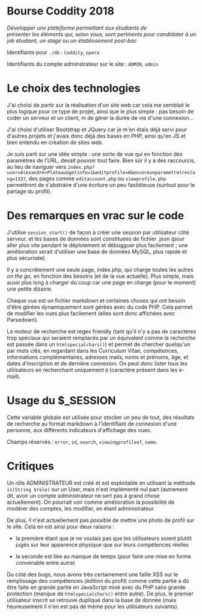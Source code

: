 # Bourse Coddity 2018

*Développer une plateforme permettant aux étudiants de présenter les éléments qui, selon vous, sont pertinents pour candidater à un job étudiant, un stage ou un établissement post-bac*

Identifiants pour `./db` : `Coddity`, `opera`

Identifiants du compte adminstrateur sur le site : `ADMIN`, `admin`

# Le choix des technologies

J'ai choisi de partir sur la réalisation d'un site web car cela me semblait le plus logique pour ce type de projet, ainsi que le plus simple : pas besoin de coder un serveur et un client, ni de gérer la durée de vie d'une connexion...

J'ai choisi d'utiliser Bootstrap et JQuery car je m'en étais déjà servi pour d'autres projets et j'avais donc déjà des bases en PHP, ainsi qu'en JS et bien entendu en création de sites web.

Je suis parti sur une idée simple : une sorte de vue qui en fonction des paramètres de l'URL, devait pouvoir tout faire. Bien sûr il y a des raccourcis, au lieu de naviguer vers `index.php?user=Alexandre+Plateau&getinfo=1&editprofile=0&encoreunparametretreslong=1337`, des pages comme `editaccount.php` ou `viewprofile.php` permettront de s'abstraire d'une écriture un peu fastidieuse (surtout pour le partage du profil).

# Des remarques en vrac sur le code

J'utilise `session_start()` de façon à créer une session par utilisateur côté serveur, et les bases de données sont constituées de fichier .json (pour aller plus vite pendant le déploiement et débugguer plus facilement ; une amélioration serait d'utiliser une base de données MySQL, plus rapide et plus sécurisée).

Il y a concrètement une seule page, index.php, qui charge toutes les autres *on the go*, en fonction des besoins (et de la vue actuelle). Plus simple, mais aussi plus long à charger du coup car une page en charge (pour le moment) une petite dizaine.

Chaque vue est un fichier markdown et certaines choses qui ont besoin d'être gérées dynamiquement sont gérées avec du code PHP. Cela permet de modifier les vues plus facilement (elles sont donc affichées avec Parsedown).

Le moteur de recherche est regex friendly (tant qu'il n'y a pas de caractères trop spéciaux qui seraient remplacés par un équivalent comme la recherche est passée dans un `htmlspecialchars()`) et permet de chercher quelqu'un par mots clés, en regardant dans 
les Curriculum Vitae, compétences, informations complémentaires, adresses mails, noms et prénoms, âge, et dates d'inscription et de dernière connexion. On peut donc lister tous les utilisateurs en recherchant uniquement `@` (caractère présent dans les e-mail).

# Usage du $_SESSION

Cette variable globale est utilisée pour stocker un peu de tout, des résultats de recherche au format markdown à l'identifiant de connexion d'une personne, aux différents indicateurs d'affichage des vues.

Champs réservés : `error`, `id`, `search`, `viewingprofileof`, `name`.

# Critiques

Un rôle ADMINISTRATEUR est créé et est exploitable en utilisant la méthode `is(String $role)` sur un User, mais n'est implémenté nul part (autrement dit, avoir un compte administrateur ne sert pas à grand chose actuellement). 
On pourrait voir comme amélioration la possibilité de modérer des comptes, les modifier, en étant administrateur.

De plus, il n'est actuellement pas possible de mettre une photo de profil sur le site. Cela en est ainsi pour deux raisons :

* la première étant que je ne voulais pas que les utilisateurs soient plutôt jugés sur leur apparence physique que sur leurs compétences réelles

* la seconde est liée au manque de temps (pour faire une mise en forme convenable entre autre)

Du côté des bugs, nous avons très certainement une faille XSS sur le remplissage des compétences (édition du profil) comme cette partie a dû être faite en grande partie en JavaScript mixé avec du PHP sans grande protection (manque de `htmlspecialchars()` entre autre). 
De plus, le premier utilisateur inscrit se retrouve dupliqué dans la base de donnée (mais heureusement il n'en est pas de même pour les utilisateurs suivants).